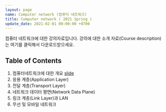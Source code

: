 ```yaml
---
layout: page
name: Computer network (컴퓨터 네트워크)
title: Computer network ( 2021 Spring )
update_date: 2021-02-01 00:00:00 +0700
---
```


컴퓨터 네트워크에 대한 강의자료입니다. 강의에 대한 소개 자료(Course description)는 여기를 클릭해서 다운로드받으세요.

## Table of Contents
1. 컴퓨터네트워크에 대한 개요 [slide](../../assets/slides/21spr/computer-network/21spring-computer-network-1.pdf)
2. 응용 계층(Application Layer)
3. 전달 계층(Transport Layer) 
4. 네트워크 데이터 평면(Network Data Plane)
5. 링크 계층(Link Layer)과 LAN 
6. 무선 및 모바일 네트워크 

